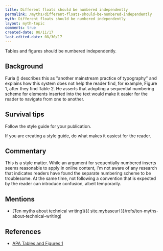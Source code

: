 ```yaml
---
title: Different floats should be numbered independently
permalink: /myths/different-floats-should-be-numbered-independently
myth: Different floats should be numbered independently
layout: myth-topic
comments: true
created-date: 08/11/17
last-edited-date: 08/30/17
---
```


Tables and figures should be numbered independently.

## Background

Furia () describes this as "another mainstream practice of typography" and explains how this system does not help the reader find, for example, Figure 1, after they find Table 2. He asserts that adopting a sequential numbering scheme for elements inserted into the text would make it easier for the reader to navigate from one to another.

## Survival tips

Follow the style guide for your publication. 

If you are creating a style guide, do what makes it easiest for the reader.

## Commentary

This is a style matter. While an argument for sequentially numbered inserts seems reasonable to apply in online content, I'm not aware of any research that indicates readers have found the separate numbering scheme to be troublesome. At the same time, not following a convention that is expected by the reader can introduce confusion, albeit temporarily.

## Mentions

* [Ten myths about technical writing]({{ site.mybaseurl }}/refs/ten-myths-about-technical-writing)

## References

* [APA Tables and Figures 1](https://owl.english.purdue.edu/owl/resource/560/19/)
